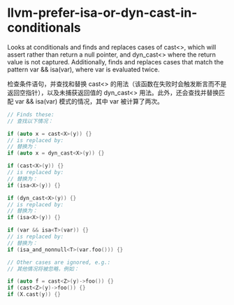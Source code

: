 # llvm-prefer-isa-or-dyn-cast-in-conditionals

Looks at conditionals and finds and replaces cases of cast<>, which will assert rather than return a null pointer, and dyn_cast<> where the return value is not captured. Additionally, finds and replaces cases that match the pattern var && isa<X>(var), where var is evaluated twice.

检查条件语句，并查找和替换 cast<> 的用法（该函数在失败时会触发断言而不是返回空指针），以及未捕获返回值的 dyn_cast<> 用法。此外，还会查找并替换匹配 var && isa<X>(var) 模式的情况，其中 var 被计算了两次。

```c++
// Finds these:
// 查找以下情况：

if (auto x = cast<X>(y)) {}
// is replaced by:
// 替换为：
if (auto x = dyn_cast<X>(y)) {}

if (cast<X>(y)) {}
// is replaced by:
// 替换为：
if (isa<X>(y)) {}

if (dyn_cast<X>(y)) {}
// is replaced by:
// 替换为：
if (isa<X>(y)) {}

if (var && isa<T>(var)) {}
// is replaced by:
// 替换为：
if (isa_and_nonnull<T>(var.foo())) {}

// Other cases are ignored, e.g.:
// 其他情况将被忽略，例如：

if (auto f = cast<Z>(y)->foo()) {}
if (cast<Z>(y)->foo()) {}
if (X.cast(y)) {}
```
